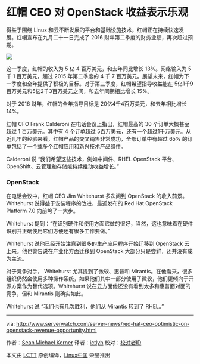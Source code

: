 红帽 CEO 对 OpenStack 收益表示乐观
================================================================================
得益于围绕 Linux 和云不断发展的平台和基础设施技术，红帽正在持续快速发展。红帽宣布在九月二十一日完成了 2016 财年第二季度的财务业绩，再次超过预期。

![](http://www.serverwatch.com/imagesvr_ce/1212/icon-redhatcloud-r.jpg)

这一季度，红帽的收入为 5 亿 4 百万美元，和去年同比增长 13%。网络输入为 5 千 1 百万美元，超过 2015 年第二季度的 4 千 7 百万美元。展望未来，红帽为下一季度和全年提供了积极的目标。对于第三季度，红帽希望指导收益能在 5亿1千9百万美元和5亿2千3百万美元之间，和去年同期相比增长 15%。

对于 2016 财年，红帽的全年指导目标是 20亿4千4百万美元，和去年相比增长 14%。

红帽 CFO Frank Calderoni 在电话会议上指出，红帽最高的 30 个订单大概甚至超过 1 百万美元。其中有 4 个订单超过 5百万美元，还有一个超过1千万美元。从近几年的经验来看，红帽产品的交叉销售非常成功，全部订单中有超过 65% 的订单包括了一个或多个红帽应用和新兴技术产品组件。

Calderoni 说 “我们希望这些技术，例如中间件、RHEL OpenStack 平台、OpenShift、云管理和存储能持续推动收益增长。”

### OpenStack ###

在电话会议中，红帽 CEO Jim Whitehurst 多次问到 OpenStack 的收入前景。Whitehurst 说得益于安装程序的改进，最近发布的  Red Hat OpenStack Platform 7.0 向前垮了一大步。

Whitehurst 提到：“在识别硬件和使用方面它做的很好，当然，这也意味着在硬件识别并正确使用它们方便还有很多工作要做。”

Whitehurst 说他已经开始注意到很多的生产应用程序开始迁移到 OpenStack 云上来。他也警告说在产业化方面迁移到 OpenStack 大部分只是尝鲜，还并没有成为主流。

对于竞争对手， Whitehurst 尤其提到了微软、惠普和 Mirantis。在他看来，很多组织仍然会使用多种操作系统，如果他们其中一部分使用了微软，他们更倾向于开源方案作为替代选项。Whitehurst 说在云方面他还没有看到太多和惠普面对面的竞争，但和 Mirantis 则确实如此。

Whitehurst 说 “我们也有几次胜利，他们从 Mirantis 转到了 RHEL。”

--------------------------------------------------------------------------------

via: http://www.serverwatch.com/server-news/red-hat-ceo-optimistic-on-openstack-revenue-opportunity.html

作者：[Sean Michael Kerner][a]
译者：[ictlyh](http://mutouxiaogui.cn/blog)
校对：[校对者ID](https://github.com/校对者ID)

本文由 [LCTT](https://github.com/LCTT/TranslateProject) 原创编译，[Linux中国](https://linux.cn/) 荣誉推出

[a]:http://www.serverwatch.com/author/Sean-Michael-Kerner-101580.htm